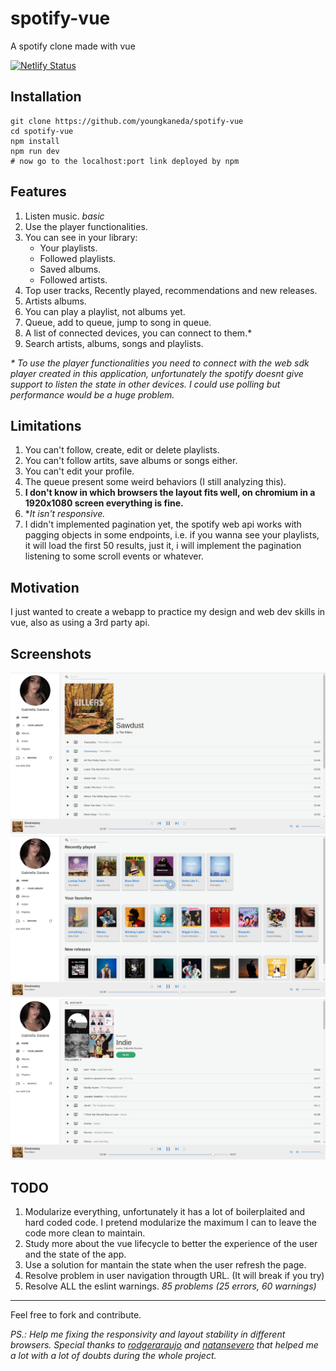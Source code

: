 # spotify-vue
A spotify clone made with vue

[![Netlify Status](https://api.netlify.com/api/v1/badges/924e63e4-fedf-40e7-8aac-e434d5e049b3/deploy-status)](https://app.netlify.com/sites/vuespotify/deploys)

## Installation

```
git clone https://github.com/youngkaneda/spotify-vue
cd spotify-vue
npm install
npm run dev
# now go to the localhost:port link deployed by npm
```

## Features

1. Listen music. *basic*
2. Use the player functionalities.
3. You can see in your library:
    * Your playlists.
    * Followed playlists.
    * Saved albums.
    * Followed artists.
4. Top user tracks, Recently played, recommendations and new releases.
5. Artists albums.
6. You can play a playlist, not albums yet.
7. Queue, add to queue, jump to song in queue.
8. A list of connected devices, you can connect to them.*
9. Search artists, albums, songs and playlists.

*\* To use the player functionalities you need to connect with the web sdk player created in this application, unfortunately the spotify doesnt give support to listen the state in other devices. I could use polling but performance would be a huge problem.*
## Limitations

1. You can't follow, create, edit or delete playlists.
2. You can't follow artits, save albums or songs either.
3. You can't edit your profile.
4. The queue present some weird behaviors (I still analyzing this).
5. **I don't know in which browsers the layout fits well, on chromium in a 1920x1080 screen everything is fine.**
6. **It isn't responsive.*
7. I didn't implemented pagination yet, the spotify web api works with pagging objects in some endpoints, i.e. if you wanna see your playlists, it will load the first 50 results, just it, i will implement the pagination listening to some scroll events or whatever.

## Motivation

I just wanted to create a webapp to practice my design and web dev skills in vue, also as using a 3rd party api.

## Screenshots

![album](./ss/album.png)
![home](./ss/home.png)
![playlist](./ss/playlist.png)

## TODO

1. Modularize everything, unfortunately it has a lot of boilerplaited and hard coded code. I pretend modularize the maximum I can to leave the code more clean to maintain. 
2. Study more about the vue lifecycle to better the experience of the user and the state of the app.
3. Use a solution for mantain the state when the user refresh the page.
4. Resolve problem in user navigation througth URL. (It will break if you try)
5. Resolve ALL the eslint warnings. *85 problems (25 errors, 60 warnings)*
---

Feel free to fork and contribute.

*PS.: Help me fixing the responsivity and layout stability in different browsers. Special thanks to [rodgeraraujo](https://github.com/rodgeraraujo) and [natansevero](https://github.com/natansevero) that helped me a lot with a lot of doubts during the whole project.*
